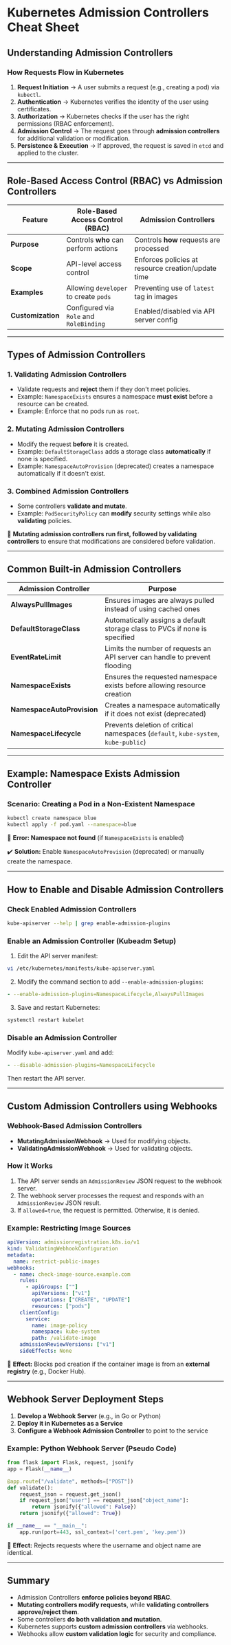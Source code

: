 # Kubernetes Admission Controllers Cheat Sheet

## **Understanding Admission Controllers**

### **How Requests Flow in Kubernetes**

1. **Request Initiation** → A user submits a request (e.g., creating a pod) via `kubectl`.
2. **Authentication** → Kubernetes verifies the identity of the user using certificates.
3. **Authorization** → Kubernetes checks if the user has the right permissions (RBAC enforcement).
4. **Admission Control** → The request goes through **admission controllers** for additional validation or modification.
5. **Persistence & Execution** → If approved, the request is saved in `etcd` and applied to the cluster.

---

## **Role-Based Access Control (RBAC) vs Admission Controllers**

| Feature           | Role-Based Access Control (RBAC)        | Admission Controllers                              |
| ----------------- | --------------------------------------- | -------------------------------------------------- |
| **Purpose**       | Controls **who** can perform actions    | Controls **how** requests are processed            |
| **Scope**         | API-level access control                | Enforces policies at resource creation/update time |
| **Examples**      | Allowing `developer` to create `pods`   | Preventing use of `latest` tag in images           |
| **Customization** | Configured via `Role` and `RoleBinding` | Enabled/disabled via API server config             |

---

## **Types of Admission Controllers**

### **1. Validating Admission Controllers**
- Validate requests and **reject** them if they don't meet policies.
- Example: `NamespaceExists` ensures a namespace **must exist** before a resource can be created.
- Example: Enforce that no pods run as `root`.

### **2. Mutating Admission Controllers**
- Modify the request **before** it is created.
- Example: `DefaultStorageClass` adds a storage class **automatically** if none is specified.
- Example: `NamespaceAutoProvision` (deprecated) creates a namespace automatically if it doesn't exist.

### **3. Combined Admission Controllers**
- Some controllers **validate and mutate**.
- Example: `PodSecurityPolicy` can **modify** security settings while also **validating** policies.

📌 **Mutating admission controllers run first, followed by validating controllers** to ensure that modifications are considered before validation.

---

## **Common Built-in Admission Controllers**

| **Admission Controller**   | **Purpose**                                                                        |
| -------------------------- | ---------------------------------------------------------------------------------- |
| **AlwaysPullImages**       | Ensures images are always pulled instead of using cached ones                      |
| **DefaultStorageClass**    | Automatically assigns a default storage class to PVCs if none is specified         |
| **EventRateLimit**         | Limits the number of requests an API server can handle to prevent flooding         |
| **NamespaceExists**        | Ensures the requested namespace exists before allowing resource creation           |
| **NamespaceAutoProvision** | Creates a namespace automatically if it does not exist (deprecated)                |
| **NamespaceLifecycle**     | Prevents deletion of critical namespaces (`default`, `kube-system`, `kube-public`) |

---

## **Example: Namespace Exists Admission Controller**

### **Scenario: Creating a Pod in a Non-Existent Namespace**

```sh
kubectl create namespace blue
kubectl apply -f pod.yaml --namespace=blue
```

🔴 **Error: Namespace not found** (if `NamespaceExists` is enabled)

✔️ **Solution:** Enable `NamespaceAutoProvision` (deprecated) or manually create the namespace.

---

## **How to Enable and Disable Admission Controllers**

### **Check Enabled Admission Controllers**

```sh
kube-apiserver --help | grep enable-admission-plugins
```

### **Enable an Admission Controller (Kubeadm Setup)**

1. Edit the API server manifest:

```sh
vi /etc/kubernetes/manifests/kube-apiserver.yaml
```

2. Modify the command section to add `--enable-admission-plugins`:

```yaml
- --enable-admission-plugins=NamespaceLifecycle,AlwaysPullImages
```

3. Save and restart Kubernetes:

```sh
systemctl restart kubelet
```

### **Disable an Admission Controller**

Modify `kube-apiserver.yaml` and add:

```yaml
- --disable-admission-plugins=NamespaceLifecycle
```

Then restart the API server.

---

## **Custom Admission Controllers using Webhooks**

### **Webhook-Based Admission Controllers**
- **MutatingAdmissionWebhook** → Used for modifying objects.
- **ValidatingAdmissionWebhook** → Used for validating objects.

### **How it Works**
1. The API server sends an `AdmissionReview` JSON request to the webhook server.
2. The webhook server processes the request and responds with an `AdmissionReview` JSON result.
3. If `allowed=true`, the request is permitted. Otherwise, it is denied.

### **Example: Restricting Image Sources**

```yaml
apiVersion: admissionregistration.k8s.io/v1
kind: ValidatingWebhookConfiguration
metadata:
  name: restrict-public-images
webhooks:
  - name: check-image-source.example.com
    rules:
      - apiGroups: [""]
        apiVersions: ["v1"]
        operations: ["CREATE", "UPDATE"]
        resources: ["pods"]
    clientConfig:
      service:
        name: image-policy
        namespace: kube-system
        path: /validate-image
    admissionReviewVersions: ["v1"]
    sideEffects: None
```

🚀 **Effect:** Blocks pod creation if the container image is from an **external registry** (e.g., Docker Hub).

---

## **Webhook Server Deployment Steps**

1. **Develop a Webhook Server** (e.g., in Go or Python)
2. **Deploy it in Kubernetes as a Service**
3. **Configure a Webhook Admission Controller** to point to the service

### **Example: Python Webhook Server (Pseudo Code)**

```python
from flask import Flask, request, jsonify
app = Flask(__name__)

@app.route("/validate", methods=["POST"])
def validate():
    request_json = request.get_json()
    if request_json["user"] == request_json["object_name"]:
        return jsonify({"allowed": False})
    return jsonify({"allowed": True})

if __name__ == "__main__":
    app.run(port=443, ssl_context=('cert.pem', 'key.pem'))
```

🚀 **Effect:** Rejects requests where the username and object name are identical.

---

## **Summary**

- Admission Controllers **enforce policies beyond RBAC**.
- **Mutating controllers modify requests**, while **validating controllers approve/reject them**.
- Some controllers **do both validation and mutation**.
- Kubernetes supports **custom admission controllers** via webhooks.
- Webhooks allow **custom validation logic** for security and compliance.


